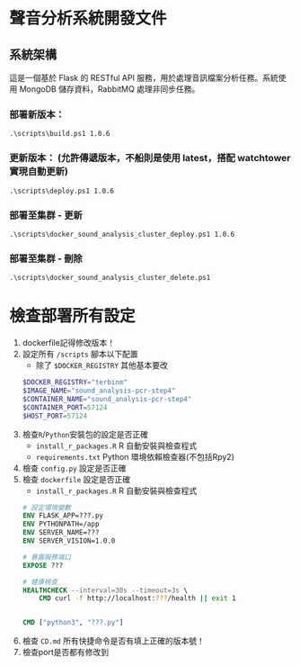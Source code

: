 # 聲音分析系統開發文件

## 系統架構

這是一個基於 Flask 的 RESTful API 服務，用於處理音訊檔案分析任務。系統使用 MongoDB 儲存資料，RabbitMQ 處理非同步任務。

### 部署新版本：
```shell
.\scripts\build.ps1 1.0.6
```

### 更新版本： (允許傳遞版本，不船則是使用 latest，搭配 watchtower實現自動更新)
```shell
.\scripts\deploy.ps1 1.0.6
```

### 部署至集群 - 更新

```shell
.\scripts\docker_sound_analysis_cluster_deploy.ps1 1.0.6
```

### 部署至集群 - 刪除
```shell
.\scripts\docker_sound_analysis_cluster_delete.ps1
```


# 檢查部署所有設定
1. dockerfile記得修改版本！
2. 設定所有 `/scripts` 腳本以下配置 
   * 除了 `$DOCKER_REGISTRY` 其他基本要改
    ```powershell
    $DOCKER_REGISTRY="terbinm"
    $IMAGE_NAME="sound_analysis-pcr-step4"
    $CONTAINER_NAME="sound_analysis-pcr-step4"
    $CONTAINER_PORT=57124
    $HOST_PORT=57124
    ```
3. 檢查`R`/`Python`安裝包的設定是否正確
    * `install_r_packages.R` R 自動安裝與檢查程式
    * `requirements.txt` Python 環境依賴檢查器(不包括Rpy2)
4. 檢查 `config.py` 設定是否正確
5. 檢查 `dockerfile` 設定是否正確
    * `install_r_packages.R` R 自動安裝與檢查程式
    ```dockerfile
    # 設定環境變數
    ENV FLASK_APP=???.py
    ENV PYTHONPATH=/app
    ENV SERVER_NAME=???
    ENV SERVER_VISION=1.0.0
    
    # 暴露服務端口
    EXPOSE ???
    
    # 健康檢查
    HEALTHCHECK --interval=30s --timeout=3s \
        CMD curl -f http://localhost:???/health || exit 1
    
    
    CMD ["python3", "???.py"]
    ```
6. 檢查 `CD.md` 所有快捷命令是否有填上正確的版本號！ 
7. 檢查port是否都有修改到 